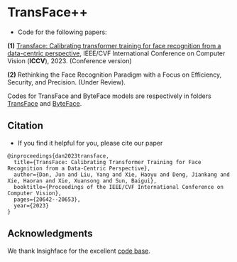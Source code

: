 # TransFace++
* Code for the following papers:

**(1)** [Transface: Calibrating transformer training for face recognition from a data-centric perspective](https://openaccess.thecvf.com/content/ICCV2023/html/Dan_TransFace_Calibrating_Transformer_Training_for_Face_Recognition_from_a_Data-Centric_ICCV_2023_paper.html), IEEE/CVF International Conference on Computer Vision (**ICCV**), 2023. (Conference version)

**(2)** Rethinking the Face Recognition Paradigm with a Focus on Efficiency, Security, and Precision. (Under Review).

Codes for TransFace and ByteFace models are respectively in folders [TransFace](https://github.com/DanJun6737/TransFace_pp/tree/main/TransFace) and [ByteFace](https://github.com/DanJun6737/TransFace_pp/tree/main/ByteFace).

## Citation
* If you find it helpful for you, please cite our paper
```
@inproceedings{dan2023transface,
  title={TransFace: Calibrating Transformer Training for Face Recognition from a Data-Centric Perspective},
  author={Dan, Jun and Liu, Yang and Xie, Haoyu and Deng, Jiankang and Xie, Haoran and Xie, Xuansong and Sun, Baigui},
  booktitle={Proceedings of the IEEE/CVF International Conference on Computer Vision},
  pages={20642--20653},
  year={2023}
}
```

## Acknowledgments
We thank Insighface for the excellent [code base](https://github.com/deepinsight/insightface/tree/master/recognition/arcface_torch).

